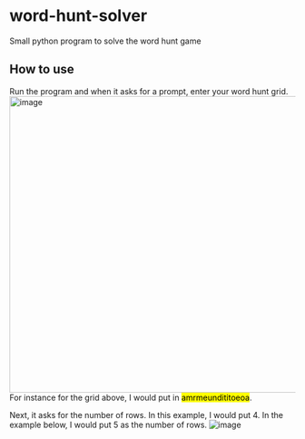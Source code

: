 # word-hunt-solver
Small python program to solve the word hunt game

## How to use
Run the program and when it asks for a prompt, enter your word hunt grid.
<img width="523" alt="image" src="https://github.com/milan-panta/word-hunt-solver/assets/106028082/01658be6-c3f0-4800-86f0-65a0f9d04845">
For instance for the grid above, I would put in <mark>amrmeundititoeoa</mark>.

Next, it asks for the number of rows. In this example, I would put 4.
In the example below, I would put 5 as the number of rows.
![image](https://github.com/milan-panta/word-hunt-solver/assets/106028082/8c8f4549-19dd-4a1c-ab59-e57e47c030aa)
